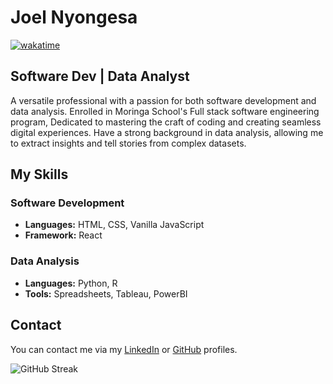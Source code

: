 # Joel Nyongesa
[![wakatime](https://wakatime.com/badge/user/0c70c189-eba1-4e0f-bb41-30b0cabe8d29.svg)](https://wakatime.com/@0c70c189-eba1-4e0f-bb41-30b0cabe8d29)

## Software Dev | Data Analyst

A versatile professional with a passion for both software development and data analysis. Enrolled in Moringa School's Full stack software engineering program, Dedicated to mastering the craft of coding and creating seamless digital experiences. Have a strong background in data analysis, allowing me to extract insights and tell stories from complex datasets.

## My Skills

### Software Development

- **Languages:** HTML, CSS, Vanilla JavaScript
- **Framework:** React

### Data Analysis

- **Languages:** Python, R
- **Tools:** Spreadsheets, Tableau, PowerBI

## Contact

You can contact me via my [LinkedIn](https://www.linkedin.com/in/jknyongesa) or [GitHub](https://github.com/joelnyongesa) profiles.



![GitHub Streak](https://github-readme-streak-stats.herokuapp.com?user=joelnyongesa&theme=cobalt&date_format=j%20M%5B%20Y%5D&background=000000&border=7536B2&stroke=9243DD&ring=89502D&fire=FF9554&currStreakNum=D280FF&sideNums=BC52FF&currStreakLabel=64EAE2&sideLabels=48A8A2&dates=A42EE5)


<!---
joelnyongesa/joelnyongesa is a ✨ special ✨ repository because its `README.md` (this file) appears on your GitHub profile.
You can click the Preview link to take a look at your changes.
--->
